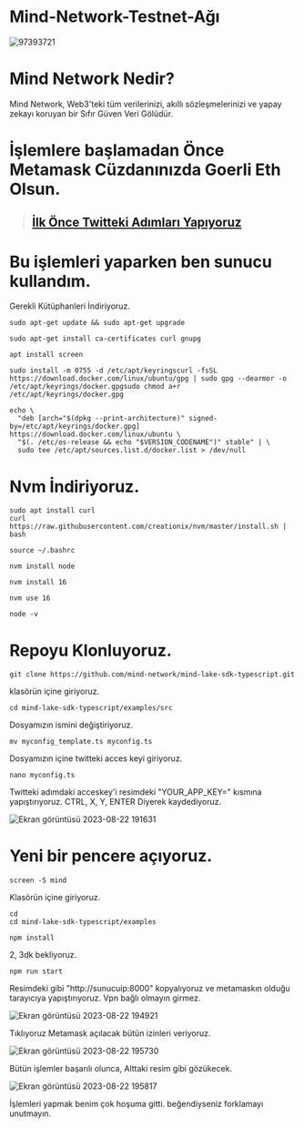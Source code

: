 # Mind-Network-Testnet-Ağı

![97393721](https://github.com/tuncgs52/mind-network-testnet/assets/80161670/1f233c77-d6b0-4ebd-9b48-a6b933affbbe)



# Mind Network Nedir?
Mind Network, Web3'teki tüm verilerinizi, akıllı sözleşmelerinizi ve yapay zekayı koruyan bir Sıfır Güven Veri Gölüdür.


# İşlemlere başlamadan Önce Metamask Cüzdanınızda Goerli Eth Olsun.

> ## [İlk Önce Twitteki Adımları Yapıyoruz](https://scan.mindnetwork.xyz/)



#  Bu işlemleri yaparken ben sunucu kullandım.
Gerekli Kütüphanleri İndiriyoruz.

```
sudo apt-get update && sudo apt-get upgrade
```

```
sudo apt-get install ca-certificates curl gnupg
```

```
apt install screen
```

```
sudo install -m 0755 -d /etc/apt/keyringscurl -fsSL https://download.docker.com/linux/ubuntu/gpg | sudo gpg --dearmor -o /etc/apt/keyrings/docker.gpgsudo chmod a+r /etc/apt/keyrings/docker.gpg
```

```
echo \
  "deb [arch="$(dpkg --print-architecture)" signed-by=/etc/apt/keyrings/docker.gpg] https://download.docker.com/linux/ubuntu \
  "$(. /etc/os-release && echo "$VERSION_CODENAME")" stable" | \
  sudo tee /etc/apt/sources.list.d/docker.list > /dev/null
```

# Nvm İndiriyoruz.

```
sudo apt install curl 
curl https://raw.githubusercontent.com/creationix/nvm/master/install.sh | bash 
```

```
source ~/.bashrc
```

```
nvm install node
```

```
nvm install 16
```

```
nvm use 16
```

```
node -v
```

# Repoyu Klonluyoruz.
```
git clone https://github.com/mind-network/mind-lake-sdk-typescript.git
```

klasörün içine giriyoruz.

```
cd mind-lake-sdk-typescript/examples/src
```

Dosyamızın ismini değiştiriyoruz.

```
mv myconfig_template.ts myconfig.ts
```

Dosyamızın içine twitteki acces keyi giriyoruz.

```
nano myconfig.ts
```


Twitteki adımdaki acceskey'i resimdeki "YOUR_APP_KEY=" kısmına yapıştırıyoruz. CTRL, X, Y, ENTER Diyerek kaydediyoruz.

![Ekran görüntüsü 2023-08-22 191631](https://github.com/tuncgs52/mind-network-testnet/assets/80161670/f7fe7ad9-8503-4a7b-8afd-d1a2d02f8051)


# Yeni bir pencere açıyoruz.

```
screen -S mind
```

Klasörün içine giriyoruz.

```
cd
cd mind-lake-sdk-typescript/examples
```

```
npm install
```

2, 3dk bekliyoruz.

```
npm run start
```

Resimdeki gibi "http://sunucuip:8000" kopyalıyoruz ve metamaskın olduğu tarayıcıya yapıştırıyoruz. Vpn bağlı olmayın girmez.

![Ekran görüntüsü 2023-08-22 194921](https://github.com/tuncgs52/mind-network-testnet/assets/80161670/aa6e9aba-597a-410f-83ad-a6eae1813f2c)


Tıklıyoruz Metamask açılacak bütün izinleri veriyoruz.

![Ekran görüntüsü 2023-08-22 195730](https://github.com/tuncgs52/mind-network-testnet/assets/80161670/e31f437b-8ffc-4ddb-9c4e-1dc53376c580)


Bütün işlemler başarılı olunca, Alttaki resim gibi gözükecek.

![Ekran görüntüsü 2023-08-22 195817](https://github.com/tuncgs52/mind-network-testnet/assets/80161670/bb4261c4-00c9-401c-b8e9-f712960d6f02)


İşlemleri yapmak benim çok hoşuma gitti. beğendiyseniz forklamayı unutmayın.




